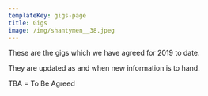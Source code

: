 ```yaml
---
templateKey: gigs-page
title: Gigs
image: /img/shantymen__38.jpeg
---
```

These are the gigs which we have agreed for 2019 to date.

They are updated as and when new information is to hand.

TBA = To Be Agreed

